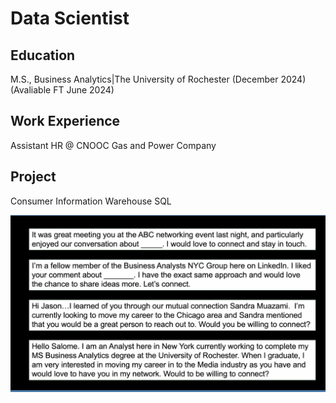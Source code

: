 # Data Scientist

## Education
M.S., Business Analytics|The University of Rochester (December 2024) (Avaliable FT June 2024)

## Work Experience
Assistant HR @ CNOOC Gas and Power Company

## Project
Consumer Information Warehouse SQL


<img src="https://github.com/animation1123/portfolio/blob/main/Screenshot%202023-10-27%20at%2010.46.07%20AM.png">
